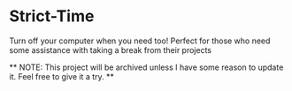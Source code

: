 # Strict-Time
Turn off your computer when you need too! Perfect for those who need some assistance with taking a break from their projects

** NOTE: This project will be archived unless I have some reason to update it. Feel free to give it a try. **
